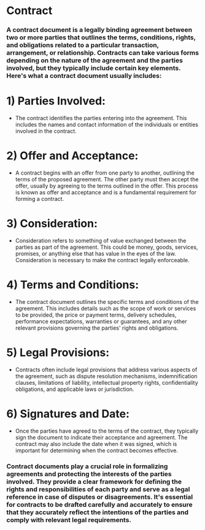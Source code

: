 # Contract

### A contract document is a legally binding agreement between two or more parties that outlines the terms, conditions, rights, and obligations related to a particular transaction, arrangement, or relationship. Contracts can take various forms depending on the nature of the agreement and the parties involved, but they typically include certain key elements. Here's what a contract document usually includes:

# 1) Parties Involved:

 - The contract identifies the parties entering into the agreement. This includes the names and contact information of the individuals or entities involved in the contract.

# 2) Offer and Acceptance:

 - A contract begins with an offer from one party to another, outlining the terms of the proposed agreement. The other party must then accept the offer, usually by agreeing to the terms outlined in the offer. This process is known as offer and acceptance and is a fundamental requirement for forming a contract.

# 3) Consideration:

 - Consideration refers to something of value exchanged between the parties as part of the agreement. This could be money, goods, services, promises, or anything else that has value in the eyes of the law. Consideration is necessary to make the contract legally enforceable.

# 4) Terms and Conditions:

 - The contract document outlines the specific terms and conditions of the agreement. This includes details such as the scope of work or services to be provided, the price or payment terms, delivery schedules, performance expectations, warranties or guarantees, and any other relevant provisions governing the parties' rights and obligations.

# 5) Legal Provisions:

 - Contracts often include legal provisions that address various aspects of the agreement, such as dispute resolution mechanisms, indemnification clauses, limitations of liability, intellectual property rights, confidentiality obligations, and applicable laws or jurisdiction.

# 6) Signatures and Date:

 - Once the parties have agreed to the terms of the contract, they typically sign the document to indicate their acceptance and agreement. The contract may also include the date when it was signed, which is important for determining when the contract becomes effective.

### Contract documents play a crucial role in formalizing agreements and protecting the interests of the parties involved. They provide a clear framework for defining the rights and responsibilities of each party and serve as a legal reference in case of disputes or disagreements. It's essential for contracts to be drafted carefully and accurately to ensure that they accurately reflect the intentions of the parties and comply with relevant legal requirements.
